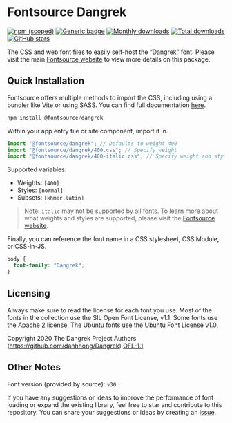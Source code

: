 # Fontsource Dangrek

[![npm (scoped)](https://img.shields.io/npm/v/@fontsource/dangrek?color=brightgreen)](https://www.npmjs.com/package/@fontsource/dangrek) [![Generic badge](https://img.shields.io/badge/fontsource-passing-brightgreen)](https://github.com/fontsource/fontsource) [![Monthly downloads](https://badgen.net/npm/dm/@fontsource/dangrek)](https://github.com/fontsource/fontsource) [![Total downloads](https://badgen.net/npm/dt/@fontsource/dangrek)](https://github.com/fontsource/fontsource) [![GitHub stars](https://img.shields.io/github/stars/fontsource/fontsource.svg?style=social&label=Star)](https://github.com/fontsource/fontsource/stargazers)

The CSS and web font files to easily self-host the “Dangrek” font. Please visit the main [Fontsource website](https://fontsource.org/fonts/dangrek) to view more details on this package.

## Quick Installation

Fontsource offers multiple methods to import the CSS, including using a bundler like Vite or using SASS. You can find full documentation [here](https://fontsource.org/docs/getting-started/introduction).

```javascript
npm install @fontsource/dangrek
```

Within your app entry file or site component, import it in.

```javascript
import "@fontsource/dangrek"; // Defaults to weight 400
import "@fontsource/dangrek/400.css"; // Specify weight
import "@fontsource/dangrek/400-italic.css"; // Specify weight and style
```

Supported variables:
- Weights: `[400]`
- Styles: `[normal]`
- Subsets: `[khmer,latin]`

> Note: `italic` may not be supported by all fonts. To learn more about what weights and styles are supported, please visit the [Fontsource website](https://fontsource.org/fonts/dangrek).

Finally, you can reference the font name in a CSS stylesheet, CSS Module, or CSS-in-JS.

```css
body {
  font-family: "Dangrek";
}
```

## Licensing
Always make sure to read the license for each font you use. Most of the fonts in the collection use the SIL Open Font License, v1.1. Some fonts use the Apache 2 license. The Ubuntu fonts use the Ubuntu Font License v1.0.

Copyright 2020 The Dangrek Project Authors (https://github.com/danhhong/Dangrek)
[OFL-1.1](http://scripts.sil.org/OFL)

## Other Notes
Font version (provided by source): `v30`.

If you have any suggestions or ideas to improve the performance of font loading or expand the existing library, feel free to star and contribute to this repository. You can share your suggestions or ideas by creating an [issue](https://github.com/fontsource/fontsource/issues).